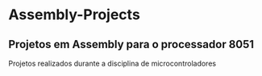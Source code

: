 # Assembly-Projects

## Projetos em Assembly para o processador 8051

Projetos realizados durante a disciplina de microcontroladores
